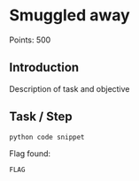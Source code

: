 # Smuggled away
Points: 500

## Introduction
Description of task and objective

## Task / Step  
```python   
python code snippet
```

Flag found: 
```
FLAG
```  